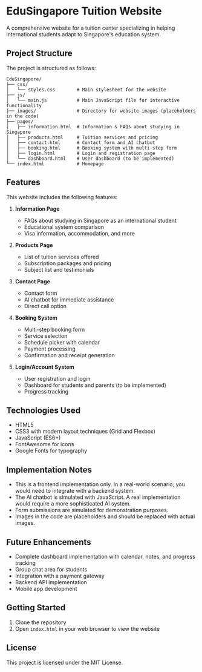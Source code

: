 # EduSingapore Tuition Website

A comprehensive website for a tuition center specializing in helping international students adapt to Singapore's education system.

## Project Structure

The project is structured as follows:

```
EduSingapore/
├── css/
│   └── styles.css        # Main stylesheet for the website
├── js/
│   └── main.js           # Main JavaScript file for interactive functionality
├── images/               # Directory for website images (placeholders in the code)
├── pages/
│   ├── information.html  # Information & FAQs about studying in Singapore
│   ├── products.html     # Tuition services and pricing
│   ├── contact.html      # Contact form and AI chatbot
│   ├── booking.html      # Booking system with multi-step form
│   ├── login.html        # Login and registration page
│   └── dashboard.html    # User dashboard (to be implemented)
└── index.html            # Homepage
```

## Features

This website includes the following features:

1. **Information Page**
   - FAQs about studying in Singapore as an international student
   - Educational system comparison
   - Visa information, accommodation, and more

2. **Products Page**
   - List of tuition services offered
   - Subscription packages and pricing
   - Subject list and testimonials

3. **Contact Page**
   - Contact form
   - AI chatbot for immediate assistance
   - Direct call option

4. **Booking System**
   - Multi-step booking form
   - Service selection
   - Schedule picker with calendar
   - Payment processing
   - Confirmation and receipt generation

5. **Login/Account System**
   - User registration and login
   - Dashboard for students and parents (to be implemented)
   - Progress tracking

## Technologies Used

- HTML5
- CSS3 with modern layout techniques (Grid and Flexbox)
- JavaScript (ES6+)
- FontAwesome for icons
- Google Fonts for typography

## Implementation Notes

- This is a frontend implementation only. In a real-world scenario, you would need to integrate with a backend system.
- The AI chatbot is simulated with JavaScript. A real implementation would require a more sophisticated AI system.
- Form submissions are simulated for demonstration purposes.
- Images in the code are placeholders and should be replaced with actual images.

## Future Enhancements

- Complete dashboard implementation with calendar, notes, and progress tracking
- Group chat area for students
- Integration with a payment gateway
- Backend API implementation
- Mobile app development

## Getting Started

1. Clone the repository
2. Open `index.html` in your web browser to view the website

## License

This project is licensed under the MIT License. 